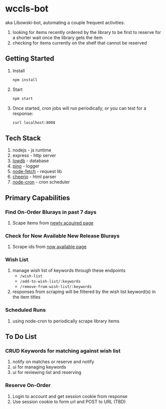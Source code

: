 # wccls-bot

aka Libowski-bot, automating a couple frequent activities:

1. looking for items recently ordered by the library to be first to reserve for a shorter wait once the library gets the item
1. checking for items currently on the shelf that cannot be reserved

## Getting Started

1. Install

    ```bash
    npm install
    ```

1. Start

    ```bash
    npm start
    ```

1. Once started, cron jobs will run periodically, or you can test for a response:

    ```bash
    curl localhost:8008
    ```

## Tech Stack

1. nodejs - js runtime
1. express - http server
1. [lowdb](https://github.com/typicode/lowdb) - database
1. [pino](https://github.com/pinojs/pino) - logger
1. [node-fetch](https://github.com/node-fetch/node-fetch/tree/2.x#readme) - request lib
1. [cheerio](https://github.com/cheeriojs/cheerio) - html parser
1. [node-cron](https://github.com/node-cron/node-cron) - cron scheduler

## Primary Capabilities

### Find On-Order Blurays in past 7 days

1. Scape items from [newly acquired page](https://wccls.bibliocommons.com/v2/search?query=nw%3A%5B0%20TO%20180%5D&searchType=bl&sort=NEWLY_ACQUIRED&suppress=true&title_key=all_newly_acquired&f_FORMAT=BLURAY&f_ON_ORDER=true&f_NEWLY_ACQUIRED=PAST_7_DAYS)

### Check for Now Available New Release Blurays

1. Scrape ids from [now available page](https://wccls.bibliocommons.com/v2/search?custom_edit=false&query=anywhere%3A(%5B0%20TO%20180%5D)%20%20%20avlocation%3A%22Beaverton%20Murray%20Scholls%22%20formatcode%3A(BLURAY%20)&searchType=bl&suppress=true&f_STATUS=39&f_NEWLY_ACQUIRED=PAST_180_DAYS)

### Wish List

1. manage wish list of keywords through these endpoints
    * `/wish-list`
    * `/add-to-wish-list/:keywords`
    * `/remove-from-wish-list/:keywords`
1. responses from scraping will be filtered by the wish list keyword(s) in the item titles

### Scheduled Runs

1. using node-cron to periodically scrape library items

## To Do List

### CRUD Keywords for matching against wish list

1. notify on matches or reserve and notify
1. ui for managing keywords
1. ui for reviewing list and reserving

### Reserve On-Order

1. Login to account and get session cookie from response
1. Use session cookie to form url and POST to URL (TBD)
